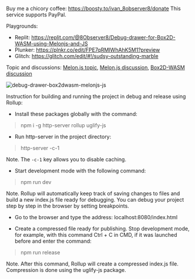 Buy me a chicory coffee: https://boosty.to/ivan_8observer8/donate This service supports PayPal.

Playgrounds:

- Replit: https://replit.com/@8Observer8/Debug-drawer-for-Box2D-WASM-using-Melonjs-and-JS
- Plunker: https://plnkr.co/edit/FPE7qRMIWhAhK5M1?preview
- Glitch: https://glitch.com/edit/#!/sudsy-outstanding-marble

Topic and discussions: [Melon.js topic](https://melonjs.discourse.group/t/the-debug-drawer-of-box2d-wasm-colliders-using-melon-js-and-javascript/56), [Melon.js discussion](https://github.com/melonjs/melonJS/discussions/1192), [Box2D-WASM discussion](https://github.com/Birch-san/box2d-wasm/discussions/67)

![debug-drawer-box2dwasm-melonjs-js](https://github.com/8Observer8/debug-drawer-box2dwasm-melonjs-js/assets/3908473/e458351b-9f4e-4cf1-b6cc-10f0463ea876)

Instruction for building and running the project in debug and release using Rollup:

- Install these packages globally with the command:

> npm i -g http-server rollup uglify-js

- Run http-server in the project directory:

> http-server -c-1

Note. The `-c-1` key allows you to disable caching.

- Start development mode with the following command:

> npm run dev

Note. Rollup will automatically keep track of saving changes to files and build a new index.js file ready for debugging. You can debug your project step by step in the browser by setting breakpoints.

- Go to the browser and type the address: localhost:8080/index.html

- Create a compressed file ready for publishing. Stop development mode, for example, with this command Ctrl + C in CMD, if it was launched before and enter the command:

> npm run release

Note. After this command, Rollup will create a compressed index.js file. Compression is done using the uglify-js package.
